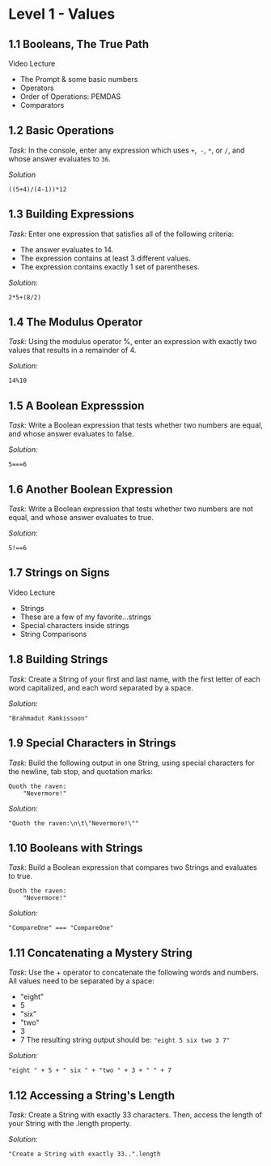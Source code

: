 # Level 1 - Values

## 1.1 Booleans, The True Path
Video Lecture

* The Prompt & some basic numbers
* Operators
* Order of Operations: PEMDAS
* Comparators

## 1.2 Basic Operations
_Task:_
In the console, enter any expression which uses `+`,` -`, `*`, or `/`, and whose answer evaluates to `36`.

_Solution_
```
((5+4)/(4-1))*12
```

## 1.3 Building Expressions
_Task:_
Enter one expression that satisfies all of the following criteria:

* The answer evaluates to 14.
* The expression contains at least 3 different values.
* The expression contains exactly 1 set of parentheses.

_Solution:_
```
2*5+(8/2)
```

## 1.4 The Modulus Operator
_Task:_
Using the modulus operator %, enter an expression with exactly two values that results in a remainder of 4.

_Solution:_
```
14%10
```

## 1.5 A Boolean Expresssion
_Task:_
Write a Boolean expression that tests whether two numbers are equal, and whose answer evaluates to false.

_Solution:_
```
5===6
```

## 1.6 Another Boolean Expression
_Task:_
Write a Boolean expression that tests whether two numbers are not equal, and whose answer evaluates to true.

_Solution:_
```
5!==6
```
## 1.7 Strings on Signs
Video Lecture

* Strings
* These are a few of my favorite...strings
* Special characters inside strings
* String Comparisons


## 1.8 Building Strings
_Task:_
Create a String of your first and last name, with the first letter of each word capitalized, and each word separated by a space.

_Solution:_
```
"Brahmadut Ramkissoon"
```

## 1.9 Special Characters in Strings
_Task:_
Build the following output in one String, using special characters for the newline, tab stop, and quotation marks:

    Quoth the raven:
        "Nevermore!"

_Solution:_
```
"Quoth the raven:\n\t\"Nevermore!\""
```

## 1.10 Booleans with Strings
_Task:_
Build a Boolean expression that compares two Strings and evaluates to true.

    Quoth the raven:
        "Nevermore!"

_Solution:_
```
"CompareOne" === "CompareOne"
```


## 1.11 Concatenating a Mystery String
_Task:_
Use the + operator to concatenate the following words and numbers. All values need to be separated by a space:

- "eight"
- 5
- "six"
- "two"
- 3
- 7
The resulting string output should be: `"eight 5 six two 3 7"`

_Solution:_
```
"eight " + 5 + " six " + "two " + 3 + " " + 7 
```
## 1.12 Accessing a String's Length
_Task:_
Create a String with exactly 33 characters. Then, access the length of your String with the .length property.

_Solution:_
```
"Create a String with exactly 33..".length
```